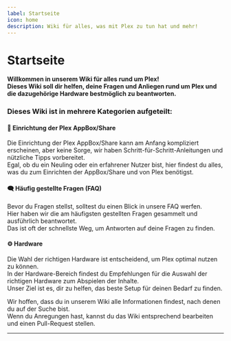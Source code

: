 ```yaml
---
label: Startseite
icon: home
description: Wiki für alles, was mit Plex zu tun hat und mehr!
---
```


# Startseite
  
**Willkommen in unserem Wiki für alles rund um Plex!**
<br/>
**Dieses Wiki soll dir helfen, deine Fragen und Anliegen rund um Plex und die dazugehörige Hardware bestmöglich zu beantworten.**


### **Dieses Wiki ist in mehrere Kategorien aufgeteilt:**

#### **🚀 Einrichtung der Plex AppBox/Share**
Die Einrichtung der Plex AppBox/Share kann am Anfang kompliziert erscheinen, aber keine Sorge, wir haben Schritt-für-Schritt-Anleitungen und nützliche Tipps vorbereitet.  
Egal, ob du ein Neuling oder ein erfahrener Nutzer bist, hier findest du alles, was du zum Einrichten der AppBox/Share und von Plex benötigst.
  
#### **🗨️ Häufig gestellte Fragen (FAQ)**
Bevor du Fragen stellst, solltest du einen Blick in unsere FAQ werfen.  
Hier haben wir die am häufigsten gestellten Fragen gesammelt und ausführlich beantwortet.  
Das ist oft der schnellste Weg, um Antworten auf deine Fragen zu finden.
  
#### **⚙️ Hardware**
Die Wahl der richtigen Hardware ist entscheidend, um Plex optimal nutzen zu können.  
In der Hardware-Bereich findest du Empfehlungen für die Auswahl der richtigen Hardware zum Abspielen der Inhalte.  
Unser Ziel ist es, dir zu helfen, das beste Setup für deinen Bedarf zu finden.
  
  
Wir hoffen, dass du in unserem Wiki alle Informationen findest, nach denen du auf der Suche bist.  
Wenn du Anregungen hast, kannst du das Wiki entsprechend bearbeiten und einen Pull-Request stellen.

---
